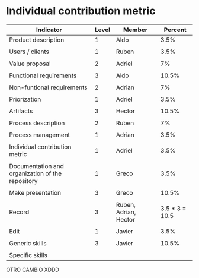 # Individual contribution metric

|  **Indicator**                                   |**Level**| **Member**            | **Percent**    |
|--------------------------------------------------|---------|-----------------------|----------------|
|  Product description                             | 1       | Aldo                  | 3.5%           | 
|                                                  |         |                       |                |
|  Users / clients                                 | 1       | Ruben                 | 3.5%           |
|                                                  |         |                       |                |
|  Value proposal                                  | 2       | Adriel                | 7%             | 
|                                                  |         |                       |                |
|  Functional requirements                         | 3       | Aldo                  | 10.5%          |
|                                                  |         |                       |                |
|  Non-funtional requirements                      | 2       | Adrian                | 7%             |
|                                                  |         |                       |                |
|  Priorization                                    | 1       | Adriel                | 3.5%           |
|                                                  |         |                       |                |
|  Artifacts                                       | 3       | Hector                | 10.5%          |
|                                                  |         |                       |                |
| Process description                              | 2       | Ruben                 | 7%             |
|                                                  |         |                       |                |
| Process management                               | 1       | Adrian                | 3.5%           |
|                                                  |         |                       |                |
| Individual contribution metric                   | 1       | Adriel                | 3.5%           |
|                                                  |         |                       |                |
| Documentation and organization of the repository | 1       | Greco                 | 3.5%           | 
|                                                  |         |                       |                |
| Make presentation                                | 3       | Greco                 | 10.5%          |
|                                                  |         |                       |                |
| Record                                           | 3       | Ruben, Adrian, Hector | 3.5 * 3 = 10.5 | 
|                                                  |         |                       |                |
| Edit                                             | 1       | Javier                | 3.5%           |
|                                                  |         |                       |                |
| Generic skills                                   | 3       | Javier                | 10.5%          |
|                                                  |         |                       |                |
| Specific skills                                  |         |                       |                |

OTRO CAMBIO XDDD


